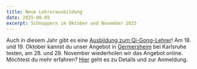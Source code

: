 ```yaml
---
title: Neue Lehrerausbildung
date: 2025-06-05
excerpt: Schnuppern im Oktober und November 2025
---
```

Auch in diesem Jahr gibt es eine [Ausbildung zum Qi-Gong-Lehrer](/lehrer)!
Am 18. und 19. Oktober kannst du unser Angebot in [Germersheim](https://www.openstreetmap.org/relation/904763) bei Karlsruhe testen, am 28. und 29. November wiederholen wir das Angebot online.  
Möchtest du mehr erfahren? [Hier](https://qigong-lehrer-ausbildung.de/) geht es zu Details und zur Anmeldung.